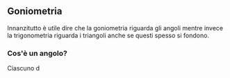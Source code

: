 ## Goniometria
Innanzitutto è utile dire che la goniometria riguarda gli angoli mentre invece la trigonometria riguarda i triangoli anche se questi spesso si fondono.

### Cos'è un angolo?
Ciascuno d